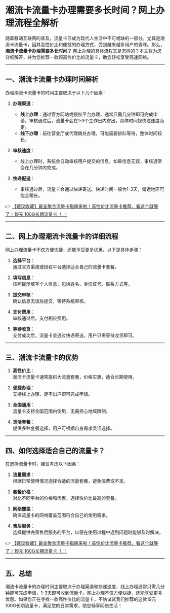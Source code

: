 # 潮流卡流量卡办理需要多长时间？网上办理流程全解析

随着移动互联网的普及，流量卡已成为现代人生活中不可或缺的一部分。尤其是潮流卡流量卡，因其高性价比和便捷的办理方式，受到越来越多用户的青睐。那么，**潮流卡流量卡办理需要多长时间？** 网上办理的具体流程又是怎样的？本文将为您详细解答，并为您推荐一款超高性价比的流量卡，助您轻松享受高速网络。

---

## 一、潮流卡流量卡办理时间解析

办理潮流卡流量卡的时间主要取决于以下几个因素：

1. **办理渠道**：  
   - **线上办理**：通过官方网站或授权平台办理，通常只需几分钟即可完成申请。审核通过后，流量卡会在1-3个工作日内寄出，具体时间视快递速度而定。  
   - **线下办理**：前往营业厅或代理商处办理，可能需要排队等待，整体时间较长。

2. **审核速度**：  
   - 线上办理时，系统会自动审核用户提交的信息。如果信息无误，审核通常会在几分钟内完成。

3. **快递配送**：  
   - 审核通过后，流量卡会通过快递寄送。快递时间一般为1-3天，偏远地区可能会稍长。

👉 [【建议收藏】最全聚合流量卡指南来啦！高性价比流量卡推荐，看这个就够了！19元 100G长期流量卡 ！！](https://bit.ly/Liuliangka)

---

## 二、网上办理潮流卡流量卡的详细流程

网上办理流量卡不仅方便快捷，还能享受更多优惠。以下是具体步骤：

1. **选择平台**：  
   通过官方渠道或授权平台选择适合自己的流量卡套餐。

2. **填写信息**：  
   按照提示填写个人信息，包括姓名、身份证号、联系方式等。

3. **提交审核**：  
   确认信息无误后提交，等待系统审核。

4. **支付费用**：  
   审核通过后，支付相应费用。

5. **等待收货**：  
   支付成功后，流量卡会通过快递寄送，用户只需等待收货即可。

---

## 三、潮流卡流量卡的优势

1. **高性价比**：  
   潮流卡流量卡通常提供大流量套餐，价格实惠，适合长期使用。

2. **便捷办理**：  
   支持线上办理，足不出户即可完成申请。

3. **全国通用**：  
   流量卡支持全国范围内使用，无需担心地域限制。

4. **灵活套餐**：  
   提供多种套餐选择，用户可根据自身需求灵活选择。

---

## 四、如何选择适合自己的流量卡？

在选择流量卡时，建议考虑以下因素：

1. **流量需求**：  
   根据日常使用情况选择合适的流量套餐，避免浪费或不足。

2. **套餐价格**：  
   对比不同平台的价格和优惠，选择性价比最高的套餐。

3. **网络覆盖**：  
   确保流量卡的网络覆盖范围符合自己的使用需求。

4. **售后服务**：  
   选择提供完善售后服务的平台，以便在使用过程中遇到问题时能够及时解决。

👉 [【建议收藏】最全聚合流量卡指南来啦！高性价比流量卡推荐，看这个就够了！19元 100G长期流量卡 ！！](https://bit.ly/Liuliangka)

---

## 五、总结

潮流卡流量卡的办理时间主要取决于办理渠道和快递速度，线上办理通常只需几分钟即可完成申请，1-3天即可收到流量卡。网上办理不仅方便快捷，还能享受更多优惠。如果您正在寻找一款高性价比的流量卡，不妨试试我们推荐的这款19元100G长期流量卡，满足您的日常需求，助您畅享网络生活！